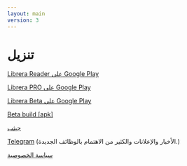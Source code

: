```yaml
---
layout: main
version: 3
---
```

# تنزيل

[Librera Reader على Google Play](https://play.google.com/store/apps/details؟id=com.foobnix.pdf.reader)

[Librera PRO على Google Play](https://play.google.com/store/apps/details؟id=com.foobnix.pro.pdf.reader)

[Librera Beta على Google Play](https://play.google.com/apps/testing/com.foobnix.pdf.reader)


[Beta build [apk]](http://beta.librera.mobi)

[جيثب](https://github.com/foobnix/LibreraReader)

[Telegram](https://t.me/LibreraReader) (الأخبار والإعلانات والكثير من الاهتمام بالوظائف الجديدة.)


[سياسة الخصوصية](/wiki/PrivacyPolicy/ar)
